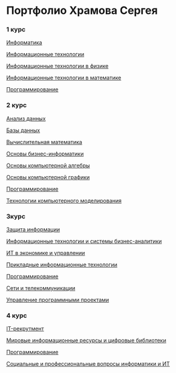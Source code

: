# Портфолио Храмова Сергея

### 1 курс

<a href="https://serega89kh.github.io/1kurs/informatika/informatika">Информатика</a>

<a href="https://serega89kh.github.io/1kurs/IT/IT">Информационные технологии</a>

<a href="https://serega89kh.github.io/1kurs/ITinPh/ITinPh">Информационные технологии в физике</a>

<a href="https://serega89kh.github.io/1kurs/ITinM/ITinM">Информационные технологии в математике</a>

<a href="https://serega89kh.github.io/1kurs/prog/prog">Программирование</a>

### 2 курс

<a href="">Анализ данных</a>

<a href="">Базы данных</a>

<a href="">Вычислительная математика</a>

<a href="">Основы бизнес-информатики</a>

<a href="">Основы компьютерной алгебры</a>

<a href="">Основы компьютерной графики</a>

<a href="">Программирование</a>

<a href="">Технологии компьютерного моделирования</a>

### 3курс

<a href="">Защита информации</a>

<a href="">Информационные технологии и системы бизнес-аналитики</a>

<a href="">ИТ в экономике и управлении</a>

<a href="">Прикладные информационные технологии</a>

<a href="">Программирование</a>

<a href="">Сети и телекоммуникации</a>

<a href="">Управление программными проектами</a>

### 4 курс

<a href="">IT-рекрутмент</a>

<a href="">Мировые информационные ресурсы и цифровые библиотеки</a>

<a href="">Программирование</a>

<a href="">Социальные и профессиональные вопросы информатики и ИТ</a>
<!---
<a href="https://serega89kh.github.io/web">Портфолио Храмова Сергея, дисциплина "Веб-проектирование и веб-языки"</a>

<a href="https://serega89kh.github.io/prog">Портфолио Храмова Сергея, дисциплина "Программирование"</a>

<a href="https://serega89kh.github.io/oka">Портфолио Храмова Сергея, дисциплина "Основы компьютерной алгебры"</a>

<a href="https://serega89kh.github.io/weball">Портфолио Храмова Сергея, модуль "Проектирование и разработка веб-решений"</a>

<a href="https://serega89kh.github.io/UPP">Портфолио Храмова Сергея, дисциплина "Управление программными проектами"</a>
-->
